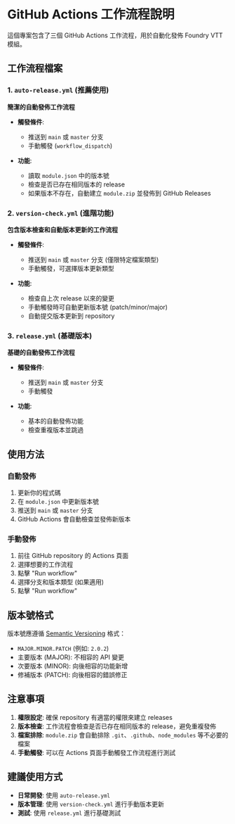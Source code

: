 # GitHub Actions 工作流程說明

這個專案包含了三個 GitHub Actions 工作流程，用於自動化發佈 Foundry VTT 模組。

## 工作流程檔案

### 1. `auto-release.yml` (推薦使用)
**簡潔的自動發佈工作流程**

- **觸發條件**: 
  - 推送到 `main` 或 `master` 分支
  - 手動觸發 (`workflow_dispatch`)

- **功能**:
  - 讀取 `module.json` 中的版本號
  - 檢查是否已存在相同版本的 release
  - 如果版本不存在，自動建立 `module.zip` 並發佈到 GitHub Releases

### 2. `version-check.yml` (進階功能)
**包含版本檢查和自動版本更新的工作流程**

- **觸發條件**:
  - 推送到 `main` 或 `master` 分支 (僅限特定檔案類型)
  - 手動觸發，可選擇版本更新類型

- **功能**:
  - 檢查自上次 release 以來的變更
  - 手動觸發時可自動更新版本號 (patch/minor/major)
  - 自動提交版本更新到 repository

### 3. `release.yml` (基礎版本)
**基礎的自動發佈工作流程**

- **觸發條件**: 
  - 推送到 `main` 或 `master` 分支
  - 手動觸發

- **功能**:
  - 基本的自動發佈功能
  - 檢查重複版本並跳過

## 使用方法

### 自動發佈
1. 更新你的程式碼
2. 在 `module.json` 中更新版本號
3. 推送到 `main` 或 `master` 分支
4. GitHub Actions 會自動檢查並發佈新版本

### 手動發佈
1. 前往 GitHub repository 的 Actions 頁面
2. 選擇想要的工作流程
3. 點擊 "Run workflow"
4. 選擇分支和版本類型 (如果適用)
5. 點擊 "Run workflow"

## 版本號格式
版本號應遵循 [Semantic Versioning](https://semver.org/) 格式：
- `MAJOR.MINOR.PATCH` (例如: `2.0.2`)
- 主要版本 (MAJOR): 不相容的 API 變更
- 次要版本 (MINOR): 向後相容的功能新增
- 修補版本 (PATCH): 向後相容的錯誤修正

## 注意事項

1. **權限設定**: 確保 repository 有適當的權限來建立 releases
2. **版本檢查**: 工作流程會檢查是否已存在相同版本的 release，避免重複發佈
3. **檔案排除**: `module.zip` 會自動排除 `.git`、`.github`、`node_modules` 等不必要的檔案
4. **手動觸發**: 可以在 Actions 頁面手動觸發工作流程進行測試

## 建議使用方式

- **日常開發**: 使用 `auto-release.yml`
- **版本管理**: 使用 `version-check.yml` 進行手動版本更新
- **測試**: 使用 `release.yml` 進行基礎測試
